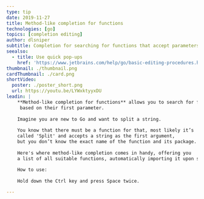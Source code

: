 ```yaml
---
type: tip
date: 2019-11-27
title: Method-like completion for functions
technologies: [go]
topics: [completion editing]
author: dlsniper
subtitle: Completion for searching for functions that accept parameters of a certain type.
seealso:
  - title: Use quick pop-ups
    href: 'https://www.jetbrains.com/help/go/basic-editing-procedures.html#quick_popups'
thumbnail: ./thumbnail.png
cardThumbnail: ./card.png
shortVideo:
  poster: ./poster_short.png
  url: https://youtu.be/LYWxktyyxDU
leadin: |
    **Method-like completion for functions** allows you to search for functions
     based on their first parameter.
    
    Imagine you are new to Go and want to split a string.
    
    You know that there must be a function for that, most likely it’s
    called 'Split' and accepts a string as the first argument,
    but you don’t know the exact name of the function and its package.
    
    Here's where method-like completion comes in handy, offering you
    a list of all suitable functions, automatically importing it upon selection.
    
    How to use:
    
    Hold down the Ctrl key and press Space twice.

---
```

